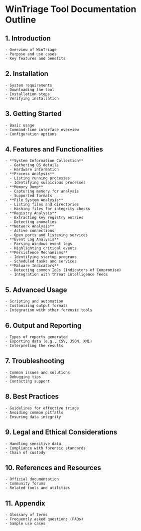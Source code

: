 # WinTriage Tool Documentation Outline

## 1. Introduction
    - Overview of WinTriage
    - Purpose and use cases
    - Key features and benefits

## 2. Installation
    - System requirements
    - Downloading the tool
    - Installation steps
    - Verifying installation

## 3. Getting Started
    - Basic usage
    - Command-line interface overview
    - Configuration options

## 4. Features and Functionalities
    - **System Information Collection**
      - Gathering OS details
      - Hardware information
    - **Process Analysis**
      - Listing running processes
      - Identifying suspicious processes
    - **Memory Dump**
      - Capturing memory for analysis
      - Supported formats
    - **File System Analysis**
      - Listing files and directories
      - Hashing files for integrity checks
    - **Registry Analysis**
      - Extracting key registry entries
      - Detecting anomalies
    - **Network Analysis**
      - Active connections
      - Open ports and listening services
    - **Event Log Analysis**
      - Parsing Windows event logs
      - Highlighting critical events
    - **Persistence Mechanisms**
      - Identifying startup programs
      - Scheduled tasks and services
    - **Malware Indicators**
      - Detecting common IoCs (Indicators of Compromise)
      - Integration with threat intelligence feeds

## 5. Advanced Usage
    - Scripting and automation
    - Customizing output formats
    - Integration with other forensic tools

## 6. Output and Reporting
    - Types of reports generated
    - Exporting data (e.g., CSV, JSON, XML)
    - Interpreting the results

## 7. Troubleshooting
    - Common issues and solutions
    - Debugging tips
    - Contacting support

## 8. Best Practices
    - Guidelines for effective triage
    - Avoiding common pitfalls
    - Ensuring data integrity

## 9. Legal and Ethical Considerations
    - Handling sensitive data
    - Compliance with forensic standards
    - Chain of custody

## 10. References and Resources
    - Official documentation
    - Community forums
    - Related tools and utilities

## 11. Appendix
    - Glossary of terms
    - Frequently asked questions (FAQs)
    - Sample use cases
